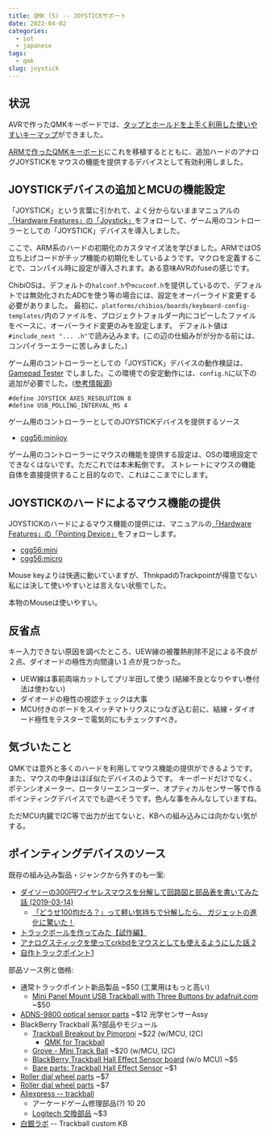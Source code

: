 ```yaml
---
title: QMK (5) -- JOYSTICKサポート
date: 2022-04-02
categories:
  - iot
  - japanese
tags:
  - qmk
slug: joystick
---
```


## 状況

AVRで作ったQMKキーボードでは、[タップとホールドを上手く利用した使いやすいキーマップ](/jp/2022/03/15/home-mt/)ができました。

[ARMで作ったQMKキーボード](/jp/2022/02/07/blackpill-1/)にこれを移植するとともに、追加ハードのアナログJOYSTICKをマウスの機能を提供するデバイスとして有効利用しました。

## JOYSTICKデバイスの追加とMCUの機能設定

「JOYSTICK」という言葉に引かれて、よく分からないままマニュアルの[「Hardware Features」の「Joystick」](https://docs.qmk.fm/#/feature_joystick)をフォローして、ゲーム用のコントローラーとしての「JOYSTICK」デバイスを導入しました。

ここで、ARM系のハードの初期化のカスタマイズ法を学びました。ARMではOS立ち上げコードがチップ機能の初期化をしているようです。マクロを定義することで、コンパイル時に設定が導入されます。ある意味AVRのfuseの感じです。

ChibiOSは、デフォルトの`halconf.h`や`mcuconf.h`を提供しているので、デフォルトでは無効化されたADCを使う等の場合には、設定をオーバーライド変更する必要がありました。
最初に、`platforms/chibios/boards/keyboard-config-templates/`内のファイルを、プロジェクトフォルダー内にコピーしたファイルをベースに、オーバーライド変更のみを設定します。
デフォルト値は`#include_next "... .h"`で読み込みます。(この辺の仕組みがが分かる前には、コンパイラーエラーに苦しみました。)

ゲーム用のコントローラーとしての「JOYSTICK」デバイスの動作検証は、[Gamepad Tester](https://gamepad-tester.com/)
でしました。この環境での安定動作には、`config.h`に以下の追加が必要でした。([参考情報源](https://www.reddit.com/r/ErgoMechKeyboards/comments/r6btqm/qmk_joystick_with_stm32f411_blackpill/))

```
#define JOYSTICK_AXES_RESOLUTION 8
#define USB_POLLING_INTERVAL_MS 4
```
ゲーム用のコントローラーとしてのJOYSTICKデバイスを提供するソース

* [cgg56:minijoy](https://github.com/osamuaoki/qmk_firmware/blob/osamu1/keyboards/cgg56/keymaps/minijoy/keymap.c)

ゲーム用のコントローラーにマウスの機能を提供する設定は、OSの環境設定でできなくはないです。ただこれでは本末転倒です。
ストレートにマウスの機能自体を直接提供すること目的なので、これはここまでにします。

## JOYSTICKのハードによるマウス機能の提供

JOYSTICKのハードによるマウス機能の提供には、マニュアルの[「Hardware Features」の「Pointing Device」](https://docs.qmk.fm/#/feature_pointing_device)をフォローします。

* [cgg56:mini](https://github.com/osamuaoki/qmk_firmware/blob/osamu1/keyboards/cgg56/keymaps/mini/keymap.c)
* [cgg56:micro](https://github.com/osamuaoki/qmk_firmware/blob/osamu1/keyboards/cgg56/keymaps/micro/keymap.c)

Mouse keyよりは快適に動いていますが、ThnkpadのTrackpointが得意でない私には決して使いやすいとは言えない状態でした。

本物のMouseは使いやすい。

## 反省点

キー入力できない原因を調べたところ、UEW線の被覆熱削除不足による不良が２点、ダイオードの極性方向間違い１点が見つかった。

* UEW線は事前両端カットしてプリ半田して使う (結線不良となりやすい巻付法は使わない)
* ダイオードの極性の視認チェックは大事
* MCU付きのボードをスイッチマトリクスにつなぎ込む前に、結線・ダイオード極性をテスターで電気的にもチェックすべき。

## 気づいたこと

QMKでは意外と多くのハードを利用してマウス機能の提供ができるようです。また、マウスの中身はほぼ似たデバイスのようです。
キーボードだけでなく、ポテンシオメーター、ロータリーエンコーダー、オプティカルセンサー等で作るポインティングデバイスででも遊べそうです。色んな事をみんなしていますね。

ただMCU内臓でI2C等で出力が出てないと、KBへの組み込みには向かない気がする。

## ポインティングデバイスのソース

既存の組み込み製品・ジャンクから外すのも一案:

* [ダイソーの300円ワイヤレスマウスを分解して回路図と部品表を書いてみた話 (2019-03-14)](https://note.com/tomorrow56/n/n48285316a3ae)
    * [「どうせ100均だろ？」って軽い気持ちで分解したら、 ガジェットの進化に驚いた！](https://persol-tech-s.co.jp/i-engineer/technology/gadgetdisassembly)
* [トラックボールを作ってみた【試作編】](https://qiita.com/qzi00173/items/a59cd74d9c6aa33c3e3f)
* [アナログスティックを使ってcrkbdをマウスとしても使えるようにした話 2](https://note.com/mariotto1001/n/n5bfaf9b144bf)
* [自作トラックポイント1](https://qiita.com/kirin123kirin/items/04a6d4d9657489538e1a#%E3%83%88%E3%83%A9%E3%83%83%E3%82%AF%E3%83%9D%E3%82%A4%E3%83%B3%E3%83%88%E3%82%92%E5%88%86%E5%89%B2%E3%82%AD%E3%83%BC%E3%83%9C%E3%83%BC%E3%83%89%E3%81%AE%E5%8F%B3%E5%81%B4%E3%81%AB%E5%8F%96%E3%82%8A%E4%BB%98%E3%81%91%E3%81%9F%E3%81%84)

部品ソース例と価格:

* 通常トラックポイント新品製品 ~$50 (工業用はもっと高い)
  * [Mini Panel Mount USB Trackball with Three Buttons by adafruit.com](https://www.adafruit.com/product/5063) ~$50
* [ADNS-9800 optical sensor parts](https://www.aliexpress.com/item/32516634820.html) ~$12 光学センサーAssy
* BlackBerry Trackball 系?部品やモジュール
  * [Trackball Breakout by Pimoroni](https://shop.pimoroni.com/products/trackball-breakout?variant=27672765038675) ~$22 (w/MCU, I2C)
    * [QMK for Trackball](https://github.com/carcinization/qmk_firmware/tree/devbranch/keyboards/reviung41/keymaps/sevanteri_tb_via)
  * [Grove - Mini Track Ball](https://store-usa.arduino.cc/products/grove-mini-track-ball) ~$20 (w/MCU, I2C)
  * [BlackBerry Trackball Hall Effect Sensor board](https://www.aliexpress.com/item/4001224583015.html) (w/o MCU) ~$5
  * [Bare parts: Trackball Hall Effect Sensor](https://www.aliexpress.com/item/32809078191.html) ~$1
* [Roller dial wheel parts](https://www.aliexpress.com/item/1005003698566931.html) ~$7
* [Roller dial wheel parts](https://www.aliexpress.com/item/32990950196.html) ~$7
* [Aliexpress -- trackball](https://ja.aliexpress.com/wholesale?SearchText=trackball)
  * アーケードゲーム修理部品(?) $10~$20
  * [Logitech 交換部品](https://www.aliexpress.com/item/1005002618988517.html) ~$3
* [白銀ラボ](https://shirogane-lab.com/) -- Trackball custom KB

<!-- vim: se ai tw=150: -->

